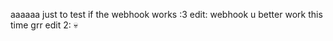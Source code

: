 aaaaaa
just to test if the webhook works :3
edit: webhook u better work this time grr
edit 2: :skull:

